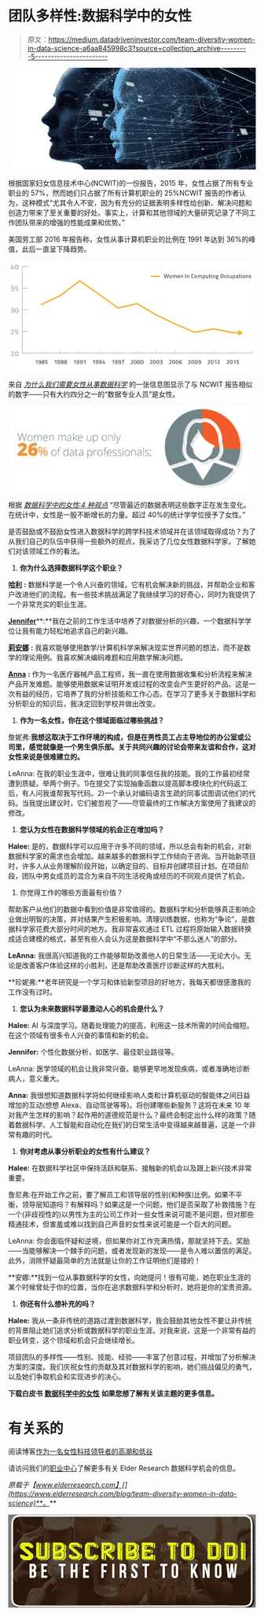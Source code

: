 # 团队多样性:数据科学中的女性

> 原文：<https://medium.datadriveninvestor.com/team-diversity-women-in-data-science-a6aa845998c3?source=collection_archive---------5----------------------->

![](img/013adc04a85c7ec08d8eeaf3508c3fa1.png)

根据国家妇女信息技术中心(NCWIT)的一份报告，2015 年，女性占据了所有专业职业的 57%，然而她们只占据了所有计算机职业的 25%NCWIT 报告的作者认为，这种模式“尤其令人不安，因为有充分的证据表明多样性给创新、解决问题和创造力带来了至关重要的好处。事实上，计算和其他领域的大量研究记录了不同工作团队带来的增强的性能成果和优势。”

美国劳工部 2016 年报告称，女性从事计算机职业的比例在 1991 年达到 36%的峰值，此后一直呈下降趋势。

![](img/7c41cee851695439a26640e8eff6e41b.png)

来自 [*为什么我们需要女性从事数据科学*](https://www.betterbuys.com/bi/women-in-data-science/) 的一张信息图显示了与 NCWIT 报告相似的数字——只有大约四分之一的“数据专业人员”是女性。

![](img/5829153ad094f4cdd1cd3fce7df8f818.png)

根据 [*数据科学中的女性:4 种观点*](http://www.mastersindatascience.org/blog/women-in-data-science) “尽管最近的数据表明这些数字正在发生变化。在统计中，女性是一股不断增长的力量。超过 40%的统计学学位授予了女性。”

是否鼓励或不鼓励女性进入数据科学的跨学科技术领域并在该领域取得成功？为了从我们自己的队伍中获得一些额外的观点，我采访了几位女性数据科学家，了解她们对该领域工作的看法。

1.  **你为什么选择数据科学这个职业？**

[**哈利**](https://www.elderresearch.com/company/our-team/halee-mason) **:** 数据科学是一个令人兴奋的领域，它有机会解决新的挑战，并帮助企业和客户改进他们的流程。有一些技术挑战满足了我继续学习的好奇心，同时为我提供了一个非常充实的职业生涯。

[**Jennifer**](https://www.elderresearch.com/company/our-team/jennifer-schaff)**:**我在之前的工作生活中培养了对数据分析的兴趣，一个数据科学学位让我有能力轻松地追求自己的新兴趣。

[**莉安娜**](https://www.elderresearch.com/company/our-team/leanna-kent) **:** 我喜欢能够使用数学/计算机科学来解决现实世界问题的想法，而不是数学的理论用例。我喜欢解决编码难题和应用数学解决问题。

[**Anna**](https://www.elderresearch.com/company/our-team/anna-godwin) **:** 作为一名医疗器械产品工程师，我一直在使用数据收集和分析流程来解决产品开发难题。能够使用数据来证明开发或过程的改变会产生更好的产品。这是一次有益的经历，它培养了我的分析技能和工作心态。在学习了更多关于数据科学和分析职业的知识后，我决定回到学校并做出改变。

1.  **作为一名女性，你在这个领域面临过哪些挑战？**

詹妮弗:**我想这取决于工作环境的构成，但是在男性员工占主导地位的办公室或公司里，感觉就像是一个男生俱乐部。关于共同兴趣的讨论会带来友谊和合作，这对女性来说是很难建立的。**

LeAnna: 在我的职业生涯中，很难让我的同事信任我的技能。我的工作最初经常遭到质疑。举两个例子。1)在提交了实现抽象函数以提高脚本模块化的代码返工后，有人问我谁帮我写代码。2)一个承认对编码语言生疏的同事试图调试他们的代码。当我提出建议时，它们被忽视了——尽管最终的工作解决方案使用了我建议的修改。

1.  **您认为女性在数据科学领域的机会正在增加吗？**

**Halee:** 是的，数据科学可以应用于许多不同的领域，所以总会有新的机会，对新数据科学家的需求也会增加。越来越多的数据科学工作倾向于咨询。当开始新项目时，许多人从业务理解阶段开始，以确定目的、目标并创建项目计划。在项目阶段，团队中男女成员的混合为来自不同生活视角或经历的不同观点提供了机会。

1.  你觉得工作的哪些方面最有价值？

帮助客户从他们的数据中看到价值是非常值得的。数据科学和分析能够真正影响企业做出明智的决策，并对结果产生积极影响。清理训练数据，也称为“争论”，是数据科学家花费大部分时间的地方。我非常喜欢通过 ETL 过程将原始输入数据转换成适合建模的格式，甚至有些人会认为这是数据科学中“不那么迷人”的部分。

**LeAnna:** 我很高兴知道我的工作能够帮助改善他人的日常生活——无论大小。无论是改善客户体验这样的小胜利，还是帮助改善医疗诊断这样的大胜利。

**珍妮弗:**老年研究是一个学习和体验新型项目的好地方，我每天都很感激我的工作没有过时。

1.  **您认为未来数据科学最激动人心的机会是什么？**

**Halee:** AI 与深度学习。随着处理能力的提高，利用这一技术所需的时间会缩短。在这个领域有很多令人兴奋的事情和新的机会。

**Jennifer:** 个性化数据分析，如医学、最佳职业路径等。

LeAnna: 医学领域的机会让我非常兴奋。能够更早地发现疾病，或者准确地诊断病人，意义重大。

**Anna:** 我很想知道数据科学将如何继续影响人类和计算机驱动的智能体之间日益增加的互动(想想 Alexa、自动驾驶等等)。将创建哪些新服务？这将在未来 10 年对我产生怎样的影响？起作用的道德规范是什么？最终会制定出什么样的政策？随着数据科学、人工智能和自动化在我们的日常生活中变得越来越普遍，这是一个非常有趣的时代。

1.  **你对考虑从事分析职业的女性有什么建议？**

**Halee:** 在数据科学社区中保持活跃和联系、接触新的机会以及跟上新兴技术非常重要。

詹尼弗:在开始工作之前，要了解员工和领导层的性别(和种族)比例。如果不平衡，领导层知道吗？有解释吗？如果这是一个问题，他们是否采取了补救措施？在一个(非歧视性的)以男性为主的公司工作对一些女性来说可能不是问题，但对那些精通技术，但害羞或难以找到自己声音的女性来说可能是一个巨大的问题。

LeAnna: 你会面临怀疑和逆境，但如果你对工作充满热情，那就坚持下去。奖励——当能够解决一个棘手的问题，或者发现新的发现——是令人难以置信的满足。此外，消除怀疑最简单的方法就是让你的工作证明他们是错的！

**安娜:**找到一位从事数据科学的女性，向她提问！很有可能，她在职业生涯的某个时候曾处于你的位置，当你在追求数据科学和分析时，她将是你的宝贵资源。

1.  **你还有什么想补充的吗？**

**Halee:** 我从一条非传统的道路过渡到数据科学，我会鼓励其他女性不要让非传统的背景阻止她们追求分析或数据科学的职业生涯。对我来说，这是一个非常有益的职业转变，这个领域和机会只会继续增长。

项目团队的多样性——性别、技能、经验——丰富了创意过程，并增加了分析解决方案的深度。我们庆祝女性的贡献及其对数据科学的影响，她们挑战偏见的勇气，以及她们争取机会和实现进步的决心。

**下载白皮书** [**数据科学中的女性**](https://www.elderresearch.com/women-in-data-science) **如果您想了解有关该主题的更多信息。**

# 有关系的

阅读博客[作为一名女性科技领导者的高潮和低谷](https://www.elderresearch.com/blog/highs-lows-being-female-tech-leader)

请访问我们的[职业中心](https://www.elderresearch.com/company/careers)了解更多有关 Elder Research 数据科学机会的信息。

*原载于【www.elderresearch.com】[](https://www.elderresearch.com/blog/team-diversity-women-in-data-science)**。***

*[![](img/b6f926ec4f9727dcfb41809c9f59a85e.png)](http://eepurl.com/dw5NFP)*